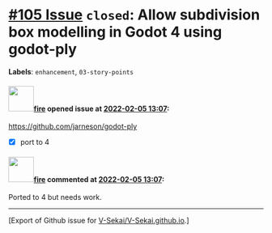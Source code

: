 # [\#105 Issue](https://github.com/V-Sekai/V-Sekai.github.io/issues/105) `closed`: Allow subdivision box modelling in Godot 4 using godot-ply
**Labels**: `enhancement`, `03-story-points`


#### <img src="https://avatars.githubusercontent.com/u/32321?u=c2e06a3d2b49a467aa907e54aa259516440267cc&v=4" width="50">[fire](https://github.com/fire) opened issue at [2022-02-05 13:07](https://github.com/V-Sekai/V-Sekai.github.io/issues/105):

https://github.com/jarneson/godot-ply

- [x] port to 4

#### <img src="https://avatars.githubusercontent.com/u/32321?u=c2e06a3d2b49a467aa907e54aa259516440267cc&v=4" width="50">[fire](https://github.com/fire) commented at [2022-02-05 13:07](https://github.com/V-Sekai/V-Sekai.github.io/issues/105#issuecomment-1107837780):

Ported to 4 but needs work.


-------------------------------------------------------------------------------



[Export of Github issue for [V-Sekai/V-Sekai.github.io](https://github.com/V-Sekai/V-Sekai.github.io).]
